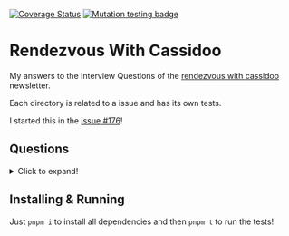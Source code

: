 [![Coverage Status](https://coveralls.io/repos/github/miguelriosoliveira/rendezvous-with-cassidoo/badge.svg?branch=main)](https://coveralls.io/github/miguelriosoliveira/rendezvous-with-cassidoo?branch=main)
[![Mutation testing badge](https://img.shields.io/endpoint?style=flat&url=https%3A%2F%2Fbadge-api.stryker-mutator.io%2Fgithub.com%2Fmiguelriosoliveira%2Frendezvous-with-cassidoo%2Fmain)](https://dashboard.stryker-mutator.io/reports/github.com/miguelriosoliveira/rendezvous-with-cassidoo/main)

# Rendezvous With Cassidoo

My answers to the Interview Questions of the [rendezvous with cassidoo](https://buttondown.email/cassidoo/archive) newsletter.

Each directory is related to a issue and has its own tests.

I started this in the [issue #176](https://buttondown.email/cassidoo/archive/we-are-what-we-repeatedly-do-excellence-then-is/)!

## Questions

<details>
	<summary>Click to expand!</summary>

#### 2017

- [001 - convertToRomans](src/2017/001-convertToRomans)
- [002 - postfix](src/2017/002-postfix)
- [003 - anagramCheck](src/2017/003-anagramCheck)
- [005 - queueWithStacks](src/2017/005-queueWithStacks)
- [006 - sortStacks](src/2017/006-sortStacks)
- [007 - firstDuplicate](src/2017/007-firstDuplicate)
- [008 - rotateArray](src/2017/008-rotateArray)

#### 2020

- [176 - find2020](src/2020/176-find2020)

#### 2021

- [177 - canToggle](src/2021/177-canToggle)
- [181 - stockQueue](src/2021/181-stockQueue)

#### 2022

- [252 - longText](src/2022/252-longText)
- [254 - longestWord](src/2022/254-longestWord)
- [256 - deepCopy](src/2022/256-deepCopy)
- [257 - hideEmail](src/2022/257-hideEmail)
- [258 - findIntersection](src/2022/258-findIntersection)
- [259 - numberOfOnes](src/2022/259-numberOfOnes)
- [260 - swapPairs](src/2022/260-swapPairs)
- [261 - parensSubstring](src/2022/261-parensSubstring)
- [262 - formatTable](src/2022/262-formatTable)
- [263 - addg](src/2022/263-addg)
- [264 - fromTo](src/2022/264-fromTo)
- [265 - cornerHit](src/2022/265-cornerHit)
- [266 - calculateGPA](src/2022/266-calculateGPA)
- [267 - ordinal](src/2022/267-ordinal)
- [268 - fibLike](src/2022/268-fibLike)
- [269 - truncate](src/2022/269-truncate)
- [270 - passDoors](src/2022/270-passDoors)
- [274 - combineStrings](src/2022/274-combineStrings)
- [275 - verticalSlashes](src/2022/275-verticalSlashes)
- [279 - capitalAfterVowel](src/2022/279-capitalAfterVowel)
- [280 - replaceZeros](src/2022/280-replaceZeros)

#### 2023

- [281 - maxSubarray](src/2023/281-maxSubarray)
- [282 - sumEveryOther](src/2023/282-sumEveryOther)
- [283 - spinTheWheel](src/2023/283-spinTheWheel)
- [284 - missingBits](src/2023/284-missingBits)
- [285 - generateArrays](src/2023/285-generateArrays)
- [287 - printDigits](src/2023/287-printDigits)
- [288 - numBalanced](src/2023/288-numBalanced)
- [289 - repeatedGroups](src/2023/289-repeatedGroups)
- [290 - scramble](src/2023/290-scramble)
- [291 - fractionMath](src/2023/291-fractionMath)
- [293 - rollDice](src/2023/293-rollDice)
- [294 - charCount](src/2023/294-charCount)
- [295 - starAngles](src/2023/295-starAngles)
- [296 - maxPointsOnLine](src/2023/296-maxPointsOnLine)
- [297 - divisibleIntegers](src/2023/297-divisibleIntegers)
- [298 - removeZeroes](src/2023/298-removeZeroes)
- [300 - binaryPal](src/2023/300-binaryPal)
- [301 - scrabbleScore](src/2023/301-scrabbleScore)
- [302 - oneRow](src/2023/302-oneRow)
- [303 - mmmPie](src/2023/303-mmmPie)
- [304 - trimArray](src/2023/304-trimArray)
- [306 - missingLetters](src/2023/306-missingLetters)
- [307 - reversedSquares](src/2023/307-reversedSquares)
- [308 - justifyText](src/2023/308-justifyText)
- [309 - explodeString](src/2023/309-explodeString)
- [310 - maximumProfit](src/2023/310-maximumProfit)
- [311 - isAnagram](src/2023/311-isAnagram)
- [312 - luhnCheck](src/2023/312-luhnCheck)
- [313 - faultyKeeb](src/2023/313-faultyKeeb)
- [314 - guessingGame](src/2023/314-guessingGame)
- [315 - countAndSay](src/2023/315-countAndSay)
- [316 - minSubs](src/2023/316-minSubs)
- [317 - separateAndSort](src/2023/317-separateAndSort)
- [318 - buildStaircase](src/2023/318-buildStaircase)
- [319 - typeMatchup](src/2023/319-typeMatchup)
- [320 - addOperators](src/2023/320-addOperators)
- [321 - parseNumber](src/2023/321-parseNumber)
- [322 - isIsomorphic](src/2023/322-isIsomorphic)
- [323 - kPal](src/2023/323-kPal)
- [324 - lexoNext](src/2023/324-lexoNext)
- [325 - scoreWordGame](src/2023/325-scoreWordGame)
- [326 - doTasks](src/2023/326-doTasks)
- [327 - betweenNums](src/2023/327-betweenNums)
- [329 - rotatedNum](src/2023/329-rotatedNum)
- [330 - majority](src/2023/330-majority)
- [331 - isBitonic](src/2023/331-isBitonic)
- [332 - returnGift](src/2023/332-returnGift)

#### 2024

- [333 - happyNewYear](src/2024/333-happyNewYear)
- [334 - letters](src/2024/334-letters)
- [335 - flip](src/2024/335-flip)
</details>

## Installing & Running

Just `pnpm i` to install all dependencies and then `pnpm t` to run the tests!
